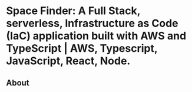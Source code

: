 # Space Finder: A Full Stack, serverless, Infrastructure as Code (IaC) application built with AWS and TypeScript | AWS, Typescript, JavaScript, React, Node.

## About
